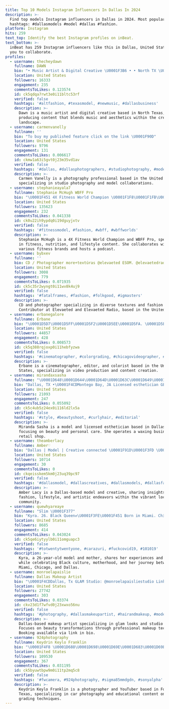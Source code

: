 ```yaml
---
title: Top 10 Models Instagram Influencers In Dallas In 2024
description: >-
  Find top models Instagram influencers in Dallas in 2024. Most popular
  hashtags: #dallasmodels #model #dallas #fashion.
platform: Instagram
hits: 259
text_top: Identify the best Instagram profiles on inBeat.
text_bottom: >-
  inBeat has 259 Instagram influencers like this in Dallas, United States for
  you to collaborate.
profiles:
  - username: thecheydawn
    fullname: DAWN
    bio: "• Music Artist & Digital Creative \U0001F3B6 • • North TX \U0001F335 • DM TO BOOK •"
    location: United States
    followers: 16333
    engagement: 235
    commentsToLikes: 0.123574
    id: ck5qdqa7rwt3e0i11bltc53rf
    verified: false
    hashtags: '#altfashion, #texasmodel, #newmusic, #dallasbusiness'
    description: >-
      Dawn is a music artist and digital creative based in North Texas,
      producing content that blends music and aesthetics within the creative
      landscape.
  - username: carmenvanelly
    fullname: ''
    bio: "To buy my published feature click on the link \U0001F90D"
    location: United States
    followers: 9796
    engagement: 131
    commentsToLikes: 0.006617
    id: ckmw1a63i5gvt0j23m35vd1av
    verified: false
    hashtags: '#dallas, #dallasphotographers, #studiophotography, #modelswanted'
    description: >-
      Carmen Vanelly is a photography professional based in the United States,
      specializing in studio photography and model collaborations.
  - username: stephanieayala7
    fullname: Stephanie McHugh WBFF Pro
    bio: "\U0001F451 4X Fitness World Champion \U0001F1F8\U0001F1FB\U0001F1FA\U0001F1F8 \U0001F48D @bigirish_teamdynasty \U0001F48E @dynastytraining \U0001F48A Athlete @revive_md @getrawnutrition code:DYNASTY \U0001F3A4 @queendivaspod"
    location: United States
    followers: 135623
    engagement: 232
    commentsToLikes: 0.041338
    id: ck0u22ih9ypdq0i19dguyjxtv
    verified: false
    hashtags: '#fitnessmodel, #fashion, #wbff, #wbffworlds'
    description: >-
      Stephanie McHugh is a 4X Fitness World Champion and WBFF Pro, specializing
      in fitness, nutrition, and lifestyle content. She collaborates with
      various fitness brands and hosts a podcast.
  - username: bybxev
    fullname: ''
    bio: CD / Photographer more+textúras @elevaeted ESOM. @elevaetedradio
    location: United States
    followers: 3008
    engagement: 779
    commentsToLikes: 0.071935
    id: ck5c35r2wyngt0i11wv8k4uj9
    verified: false
    hashtags: '#fatalframes, #fashion, #folkgood, #igmasters'
    description: >-
      CD and photographer specializing in diverse textures and fashion themes.
      Contributor at Elevaeted and Elevaeted Radio, based in the United States.
  - username: erbanegalore
    fullname: Erbane
    bio: "\U0001D5D7\U0001D5FF\U0001D5F2\U0001D5EE\U0001D5FA. \U0001D5EA\U0001D5FF\U0001D5F6\U0001D601\U0001D5F2. \U0001D5E6\U0001D5F5\U0001D5FC\U0001D5FC\U0001D601. \U0001D5D8\U0001D5F1\U0001D5F6\U0001D601. \U0001D5E6\U0001D5F2\U0001D5FB\U0001D5F1. Cinematographerrr | Editor | Colorist | Content Creator \U0001F6A8BobbyV - Reply ⬇️⬇️⬇️"
    location: United States
    followers: 44857
    engagement: 428
    commentsToLikes: 0.008573
    id: ck5q388rqjoxp0i11hebfyzwa
    verified: false
    hashtags: '#cinematographer, #colorgrading, #chicagovideographer, #djimavicair2'
    description: >-
      Erbane is a cinematographer, editor, and colorist based in the United
      States, specializing in video production and content creation.
  - username: mirandaxsasha
    fullname: "\U0001D648\U0001D644\U0001D64D\U0001D63C\U0001D649\U0001D63F\U0001D63C \U0001D64E\U0001D63C\U0001D64E\U0001D643\U0001D63C| MODEL| Dallas"
    bio: "Dallas, TX •\U0001F4CDMontego Bay, JA Licensed esthetician GET WAXED @beautyxsashaa MANAGED BY: @big_escada_ OWNER OF: @shopklassi Book Now \U0001F98B #DallasModel"
    location: United States
    followers: 21093
    engagement: 247
    commentsToLikes: 0.055092
    id: ck5c4ub5z24ex0i116ld2lx5a
    verified: false
    hashtags: '#style, #beautyshoot, #curlyhair, #editorial'
    description: >-
      Miranda Sasha is a model and licensed esthetician based in Dallas,
      focusing on beauty and personal care. She operates a waxing business and a
      retail shop.
  - username: theamberlacy
    fullname: Amber♡︎
    bio: "Dallas | Model | Creative connected \U0001F91D\U0001F3FD \U0001F4E7: ambertlacy@gmail.com"
    location: United States
    followers: 10714
    engagement: 30
    commentsToLikes: 0
    id: ckqeisskem5km0j23uq39pc97
    verified: false
    hashtags: '#dallasmodel, #dallascreatives, #dallasmodels, #dallasfashionblogger'
    description: >-
      Amber Lacy is a Dallas-based model and creative, sharing insights on
      fashion, lifestyle, and artistic endeavors within the vibrant local
      community.
  - username: quewhyareaye
    fullname: "Slim \U0001F377"
    bio: "Kyra. 26. Black Queen✊\U0001F3FE\U0001F451 Born in Miami. Chicago in My Blood. Residing in Dallas. Model. Mother to a Princess #CZH #10ten \U0001F33B\U0001F37C\U0001F495"
    location: United States
    followers: 8685
    engagement: 414
    commentsToLikes: 0.043024
    id: ck5qe6iytyylb0i11omguapc3
    verified: false
    hashtags: '#totwentytwentyone, #carazuri, #fuckcovid19, #101019'
    description: >-
      Kyra, a 26-year-old model and mother, shares her experiences and insights
      while celebrating Black culture, motherhood, and her journey between
      Miami, Chicago, and Dallas.
  - username: monroelapaislie
    fullname: Dallas Makeup Artist
    bio: "\U0001F4CDDallas, Tx GLAM Studio: @monroelapaisliestudio Link below for booking! \U0001F6A8NO DMS\U0001F6A8"
    location: United States
    followers: 27742
    engagement: 303
    commentsToLikes: 0.03374
    id: ckv23d1f7wfvd0j23xwxo56nu
    verified: false
    hashtags: '#photography, #dallasmakeupartist, #hairandmakeup, #model'
    description: >-
      Dallas-based makeup artist specializing in glam looks and studio services.
      Focuses on beauty transformations through professional makeup techniques.
      Booking available via link in bio.
  - username: 924photography
    fullname: Keydrin Keylo Franklin
    bio: "\U0001F4F8 \U0001D688\U0001D698\U0001D69E\U0001D683\U0001D69E\U0001D68B\U0001D68E\U0001D69B | \U0001D67F\U0001D691\U0001D698\U0001D69D\U0001D698\U0001D690\U0001D69B\U0001D68A\U0001D699\U0001D691\U0001D68E\U0001D69B \U0001F4CD \U0001D675\U0001D698\U0001D69B\U0001D69D \U0001D686\U0001D698\U0001D69B\U0001D69D\U0001D691, \U0001D683\U0001D687 \U0001F608 \U0001D672\U0001D68A\U0001D69B \U0001D670\U0001D68C\U0001D68C\U0001D698\U0001D69E\U0001D697\U0001D69D: @924_with_a_hemi \U0001F4E2 \U0001D67B\U0001D674\U0001D670\U0001D681\U0001D67D \U0001D677\U0001D67E\U0001D686 \U0001D678 \U0001D672\U0001D67E\U0001D67B\U0001D67E\U0001D681 \U0001D676\U0001D681\U0001D670\U0001D673\U0001D674 \U0001D677\U0001D674\U0001D681\U0001D674"
    location: United States
    followers: 109530
    engagement: 367
    commentsToLikes: 0.031195
    id: ck5byuwtbpw9m0i11tp2mq5c8
    verified: false
    hashtags: '#fwcamera, #924photography, #sigma85mmdgdn, #sonyalpha'
    description: >-
      Keydrin Keylo Franklin is a photographer and YouTuber based in Fort Worth,
      Texas, specializing in car photography and educational content on color
      grading techniques.
---
```


